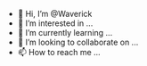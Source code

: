 - 👋 Hi, I’m @Waverick
- 👀 I’m interested in ...
- 🌱 I’m currently learning ...
- 💞️ I’m looking to collaborate on ...
- 📫 How to reach me ...

<!---
Waverick/Waverick is a ✨ special ✨ repository because its `README.md` (this file) appears on your GitHub profile.
You can click the Preview link to take a look at your changes.
--->
